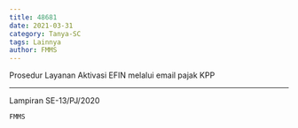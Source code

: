 ```yaml
---
title: 48681
date: 2021-03-31
category: Tanya-SC
tags: Lainnya
author: FMMS
---
```


Prosedur Layanan Aktivasi EFIN melalui email pajak KPP

---

Lampiran SE-13/PJ/2020

`FMMS`
